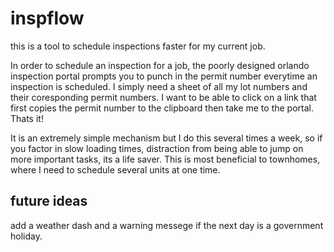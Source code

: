 # inspflow
this is a tool to schedule inspections faster for my current job.

In order to schedule an inspection for a job, the poorly designed orlando inspection portal prompts you to punch in the permit number everytime an inspection is scheduled. I simply need a sheet of all my lot numbers and their coresponding permit numbers. I want to be able to click on a link that first copies the permit number to the clipboard then take me to the portal. Thats it! 

It is an extremely simple mechanism but I do this several times a week, so if you factor in slow loading times, distraction from being able to jump on more important tasks, its a life saver. This is most beneficial to townhomes, where I need to schedule several units at one time.


## future ideas
add a weather dash and a warning messege if the next day is a government holiday.
